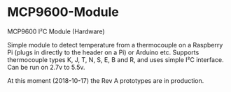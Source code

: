 # MCP9600-Module
MCP9600 I²C Module (Hardware)

Simple module to detect temperature from a thermocouple on a Raspberry Pi (plugs in directly to the header on a Pi) or Arduino etc.
Supports thermocouple types K, J, T, N, S, E, B and R, and uses simple I²C interface. Can be run on 2.7v to 5.5v.

At this moment (2018-10-17) the Rev A prototypes are in production. 
